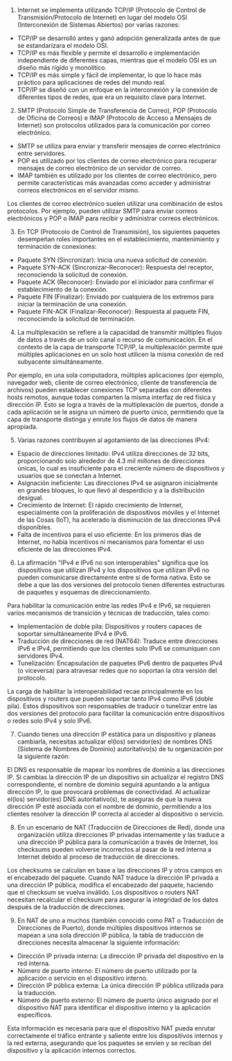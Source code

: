 1. Internet se implementa utilizando TCP/IP (Protocolo de Control de Transmisión/Protocolo de Internet) en lugar del modelo OSI (Interconexión de Sistemas Abiertos) por varias razones:


- TCP/IP se desarrolló antes y ganó adopción generalizada antes de que se estandarizara el modelo OSI.
- TCP/IP es más flexible y permite el desarrollo e implementación independiente de diferentes capas, mientras que el modelo OSI es un diseño más rígido y monolítico.
- TCP/IP es más simple y fácil de implementar, lo que lo hace más práctico para aplicaciones de redes del mundo real.
- TCP/IP se diseñó con un enfoque en la interconexión y la conexión de diferentes tipos de redes, que era un requisito clave para Internet.

2. SMTP (Protocolo Simple de Transferencia de Correo), POP (Protocolo de Oficina de Correos) e IMAP (Protocolo de Acceso a Mensajes de Internet) son protocolos utilizados para la comunicación por correo electrónico.

- SMTP se utiliza para enviar y transferir mensajes de correo electrónico entre servidores.
- POP es utilizado por los clientes de correo electrónico para recuperar mensajes de correo electrónico de un servidor de correo.
- IMAP también es utilizado por los clientes de correo electrónico, pero permite características más avanzadas como acceder y administrar correos electrónicos en el servidor mismo.

Los clientes de correo electrónico suelen utilizar una combinación de estos protocolos. Por ejemplo, pueden utilizar SMTP para enviar correos electrónicos y POP o IMAP para recibir y administrar correos electrónicos.

3. En TCP (Protocolo de Control de Transmisión), los siguientes paquetes desempeñan roles importantes en el establecimiento, mantenimiento y terminación de conexiones:

- Paquete SYN (Sincronizar): Inicia una nueva solicitud de conexión.
- Paquete SYN-ACK (Sincronizar-Reconocer): Respuesta del receptor, reconociendo la solicitud de conexión.
- Paquete ACK (Reconocer): Enviado por el iniciador para confirmar el establecimiento de la conexión.
- Paquete FIN (Finalizar): Enviado por cualquiera de los extremos para iniciar la terminación de una conexión.
- Paquete FIN-ACK (Finalizar-Reconocer): Respuesta al paquete FIN, reconociendo la solicitud de terminación.

4. La multiplexación se refiere a la capacidad de transmitir múltiples flujos de datos a través de un solo canal o recurso de comunicación. En el contexto de la capa de transporte TCP/IP, la multiplexación permite que múltiples aplicaciones en un solo host utilicen la misma conexión de red subyacente simultáneamente.

Por ejemplo, en una sola computadora, múltiples aplicaciones (por ejemplo, navegador web, cliente de correo electrónico, cliente de transferencia de archivos) pueden establecer conexiones TCP separadas con diferentes hosts remotos, aunque todas comparten la misma interfaz de red física y dirección IP. Esto se logra a través de la multiplexación de puertos, donde a cada aplicación se le asigna un número de puerto único, permitiendo que la capa de transporte distinga y enrute los flujos de datos de manera apropiada.

5. Varias razones contribuyen al agotamiento de las direcciones IPv4:

- Espacio de direcciones limitado: IPv4 utiliza direcciones de 32 bits, proporcionando solo alrededor de 4.3 mil millones de direcciones únicas, lo cual es insuficiente para el creciente número de dispositivos y usuarios que se conectan a Internet.
- Asignación ineficiente: Las direcciones IPv4 se asignaron inicialmente en grandes bloques, lo que llevó al desperdicio y a la distribución desigual.
- Crecimiento de Internet: El rápido crecimiento de Internet, especialmente con la proliferación de dispositivos móviles y el Internet de las Cosas (IoT), ha acelerado la disminución de las direcciones IPv4 disponibles.
- Falta de incentivos para el uso eficiente: En los primeros días de Internet, no había incentivos ni mecanismos para fomentar el uso eficiente de las direcciones IPv4.

6. La afirmación "IPv4 e IPv6 no son interoperables" significa que los dispositivos que utilizan IPv4 y los dispositivos que utilizan IPv6 no pueden comunicarse directamente entre sí de forma nativa. Esto se debe a que las dos versiones del protocolo tienen diferentes estructuras de paquetes y esquemas de direccionamiento.

Para habilitar la comunicación entre las redes IPv4 e IPv6, se requieren varios mecanismos de transición y técnicas de traducción, tales como:

- Implementación de doble pila: Dispositivos y routers capaces de soportar simultáneamente IPv4 e IPv6.
- Traducción de direcciones de red (NAT64): Traduce entre direcciones IPv6 e IPv4, permitiendo que los clientes solo IPv6 se comuniquen con servidores IPv4.
- Tunelización: Encapsulación de paquetes IPv6 dentro de paquetes IPv4 (o viceversa) para atravesar redes que no soportan la otra versión del protocolo.

La carga de habilitar la interoperabilidad recae principalmente en los dispositivos y routers que pueden soportar tanto IPv4 como IPv6 (doble pila). Estos dispositivos son responsables de traducir o tunelizar entre las dos versiones del protocolo para facilitar la comunicación entre dispositivos o redes solo IPv4 y solo IPv6.

7. Cuando tienes una dirección IP estática para un dispositivo y planeas cambiarla, necesitas actualizar el(los) servidor(es) de nombres DNS (Sistema de Nombres de Dominio) autoritativo(s) de tu organización por la siguiente razón:

El DNS es responsable de mapear los nombres de dominio a las direcciones IP. Si cambias la dirección IP de un dispositivo sin actualizar el registro DNS correspondiente, el nombre de dominio seguirá apuntando a la antigua dirección IP, lo que provocará problemas de conectividad. Al actualizar el(los) servidor(es) DNS autoritativo(s), te aseguras de que la nueva dirección IP esté asociada con el nombre de dominio, permitiendo a los clientes resolver la dirección IP correcta al acceder al dispositivo o servicio.

8. En un escenario de NAT (Traducción de Direcciones de Red), donde una organización utiliza direcciones IP privadas internamente y las traduce a una dirección IP pública para la comunicación a través de Internet, los checksums pueden volverse incorrectos al pasar de la red interna a Internet debido al proceso de traducción de direcciones.

Los checksums se calculan en base a las direcciones IP y otros campos en el encabezado del paquete. Cuando NAT traduce la dirección IP privada a una dirección IP pública, modifica el encabezado del paquete, haciendo que el checksum se vuelva inválido. Los dispositivos o routers NAT necesitan recalcular el checksum para asegurar la integridad de los datos después de la traducción de direcciones.

9. En NAT de uno a muchos (también conocido como PAT o Traducción de Direcciones de Puerto), donde múltiples dispositivos internos se mapean a una sola dirección IP pública, la tabla de traducción de direcciones necesita almacenar la siguiente información:

- Dirección IP privada interna: La dirección IP privada del dispositivo en la red interna.
- Número de puerto interno: El número de puerto utilizado por la aplicación o servicio en el dispositivo interno.
- Dirección IP pública externa: La única dirección IP pública utilizada para la traducción.
- Número de puerto externo: El número de puerto único asignado por el dispositivo NAT para identificar el dispositivo interno y la aplicación específicos.

Esta información es necesaria para que el dispositivo NAT pueda enrutar correctamente el tráfico entrante y saliente entre los dispositivos internos y la red externa, asegurando que los paquetes se envíen y se reciban del dispositivo y la aplicación internos correctos.
